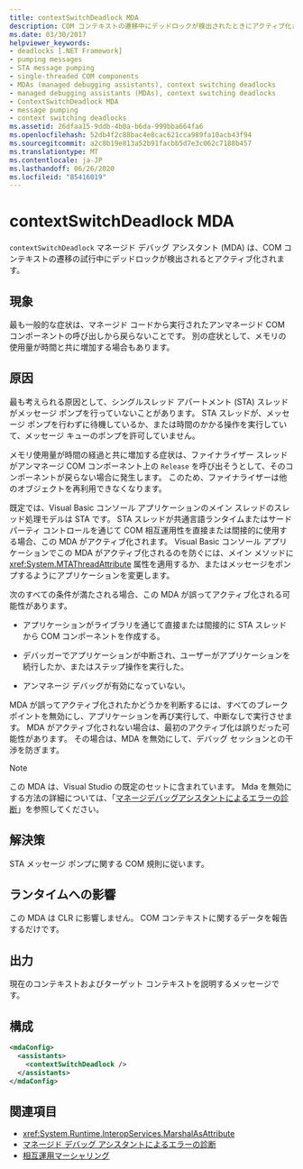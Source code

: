 ```yaml
---
title: contextSwitchDeadlock MDA
description: COM コンテキストの遷移中にデッドロックが検出されたときにアクティブ化される、.NET での contextSwitchDeadlock ロックマネージデバッグアシスタント (MDA) について説明します。
ms.date: 03/30/2017
helpviewer_keywords:
- deadlocks [.NET Framework]
- pumping messages
- STA message pumping
- single-threaded COM components
- MDAs (managed debugging assistants), context switching deadlocks
- managed debugging assistants (MDAs), context switching deadlocks
- ContextSwitchDeadlock MDA
- message pumping
- context switching deadlocks
ms.assetid: 26dfaa15-9ddb-4b0a-b6da-999bba664fa6
ms.openlocfilehash: 52db4f2c88bac4e8cac621cca989fa10acb43f94
ms.sourcegitcommit: a2c8b19e813a52b91facbb5d7e3c062c7188b457
ms.translationtype: MT
ms.contentlocale: ja-JP
ms.lasthandoff: 06/26/2020
ms.locfileid: "85416019"
---
```

# <a name="contextswitchdeadlock-mda"></a>contextSwitchDeadlock MDA

`contextSwitchDeadlock` マネージド デバッグ アシスタント (MDA) は、COM コンテキストの遷移の試行中にデッドロックが検出されるとアクティブ化されます。

## <a name="symptoms"></a>現象

最も一般的な症状は、マネージド コードから実行されたアンマネージド COM コンポーネントの呼び出しから戻らないことです。  別の症状として、メモリの使用量が時間と共に増加する場合もあります。

## <a name="cause"></a>原因

最も考えられる原因として、シングルスレッド アパートメント (STA) スレッドがメッセージ ポンプを行っていないことがあります。 STA スレッドが、メッセージ ポンプを行わずに待機しているか、または時間のかかる操作を実行していて、メッセージ キューのポンプを許可していません。

メモリ使用量が時間の経過と共に増加する症状は、ファイナライザー スレッドがアンマネージ COM コンポーネント上の `Release` を呼び出そうとして、そのコンポーネントが戻らない場合に発生します。  このため、ファイナライザーは他のオブジェクトを再利用できなくなります。

既定では、Visual Basic コンソール アプリケーションのメイン スレッドのスレッド処理モデルは STA です。 STA スレッドが共通言語ランタイムまたはサードパーティ コントロールを通じて COM 相互運用性を直接または間接的に使用する場合、この MDA がアクティブ化されます。  Visual Basic コンソール アプリケーションでこの MDA がアクティブ化されるのを防ぐには、メイン メソッドに <xref:System.MTAThreadAttribute> 属性を適用するか、またはメッセージをポンプするようにアプリケーションを変更します。

次のすべての条件が満たされる場合、この MDA が誤ってアクティブ化される可能性があります。

- アプリケーションがライブラリを通じて直接または間接的に STA スレッドから COM コンポーネントを作成する。

- デバッガーでアプリケーションが中断され、ユーザーがアプリケーションを続行したか、またはステップ操作を実行した。

- アンマネージ デバッグが有効になっていない。

MDA が誤ってアクティブ化されたかどうかを判断するには、すべてのブレークポイントを無効にし、アプリケーションを再び実行して、中断なしで実行させます。 MDA がアクティブ化されない場合は、最初のアクティブ化は誤りだった可能性があります。 その場合は、MDA を無効にして、デバッグ セッションとの干渉を防ぎます。

> [!NOTE]
> この MDA は、Visual Studio の既定のセットに含まれています。 Mda を無効にする方法の詳細については、「[マネージデバッグアシスタントによるエラーの診断](diagnosing-errors-with-managed-debugging-assistants.md#enable-and-disable-mdas)」を参照してください。

## <a name="resolution"></a>解決策

STA メッセージ ポンプに関する COM 規則に従います。

## <a name="effect-on-the-runtime"></a>ランタイムへの影響

この MDA は CLR に影響しません。 COM コンテキストに関するデータを報告するだけです。

## <a name="output"></a>出力

現在のコンテキストおよびターゲット コンテキストを説明するメッセージです。

## <a name="configuration"></a>構成

```xml
<mdaConfig>
  <assistants>
    <contextSwitchDeadlock />
  </assistants>
</mdaConfig>
```

## <a name="see-also"></a>関連項目

- <xref:System.Runtime.InteropServices.MarshalAsAttribute>
- [マネージド デバッグ アシスタントによるエラーの診断](diagnosing-errors-with-managed-debugging-assistants.md)
- [相互運用マーシャリング](../interop/interop-marshaling.md)
